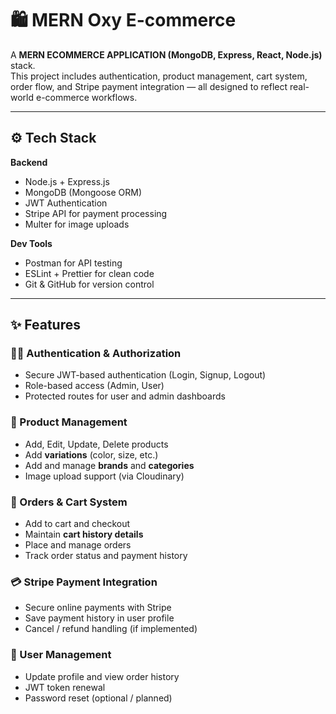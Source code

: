# 🛍️ MERN Oxy E-commerce

A **MERN ECOMMERCE APPLICATION (MongoDB, Express, React, Node.js)** stack.  
This project includes authentication, product management, cart system, order flow, and Stripe payment integration — all designed to reflect real-world e-commerce workflows.

---

## ⚙️ Tech Stack

**Backend**
- Node.js + Express.js
- MongoDB (Mongoose ORM)
- JWT Authentication
- Stripe API for payment processing
- Multer for image uploads

**Dev Tools**
- Postman for API testing
- ESLint + Prettier for clean code
- Git & GitHub for version control
---

## ✨ Features

### 🧑‍💼 Authentication & Authorization
- Secure JWT-based authentication (Login, Signup, Logout)
- Role-based access (Admin, User)
- Protected routes for user and admin dashboards

### 🛒 Product Management
- Add, Edit, Update, Delete products  
- Add **variations** (color, size, etc.)  
- Add and manage **brands** and **categories**  
- Image upload support (via Cloudinary)

### 🧾 Orders & Cart System
- Add to cart and checkout  
- Maintain **cart history details**  
- Place and manage orders  
- Track order status and payment history  

### 💳 Stripe Payment Integration
- Secure online payments with Stripe  
- Save payment history in user profile  
- Cancel / refund handling (if implemented)

### 👤 User Management
- Update profile and view order history  
- JWT token renewal  
- Password reset (optional / planned)
